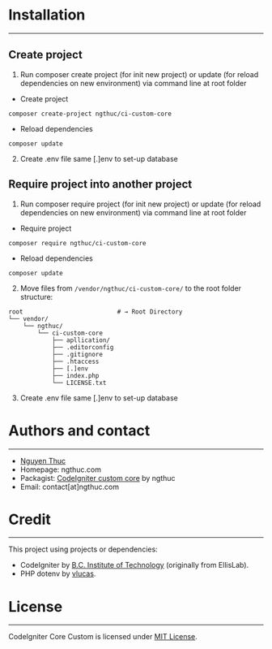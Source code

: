 # Installation
--------------------------
## Create project
1. Run composer create project (for init new project) or update (for reload dependencies on new environment) via command line at root folder
* Create project
```shell
composer create-project ngthuc/ci-custom-core
```
* Reload dependencies
```shell
composer update
```
2. Create .env file same [.]env to set-up database
## Require project into another project
1. Run composer require project (for init new project) or update (for reload dependencies on new environment) via command line at root folder
* Require project
```shell
composer require ngthuc/ci-custom-core
```
* Reload dependencies
```shell
composer update
```
2. Move files from `/vendor/ngthuc/ci-custom-core/` to the root folder structure:
```shell
root                          # → Root Directory
└── vendor/
    └── ngthuc/
        └── ci-custom-core
            ├── apllication/
            ├── .editorconfig
            ├── .gitignore
            ├── .htaccess
            ├── [.]env
            ├── index.php
            └── LICENSE.txt
```
3. Create .env file same [.]env to set-up database

# Authors and contact
--------------------------
* [Nguyen Thuc](https://ngthuc.github.io/)
* Homepage: ngthuc.com
* Packagist: [CodeIgniter custom core](https://packagist.org/packages/ngthuc/ci-custom-core) by ngthuc
* Email: contact[at]ngthuc.com

# Credit
--------------------------
This project using projects or dependencies:
* CodeIgniter by [B.C. Institute of Technology](https://github.com/bcit-ci/CodeIgniter) (originally from EllisLab).
* PHP dotenv by [vlucas](https://github.com/vlucas/phpdotenv).

# License
--------------------------
CodeIgniter Core Custom is licensed under [MIT License](LICENSE).
